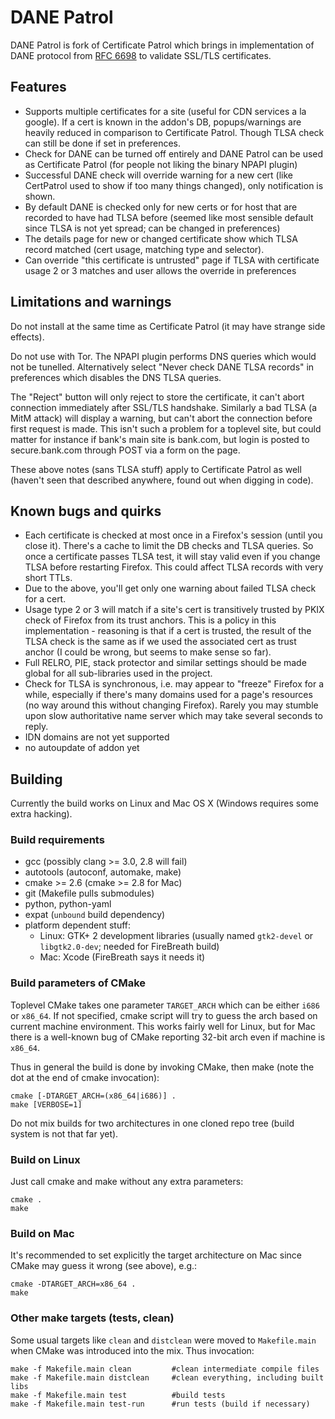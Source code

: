 DANE Patrol
===========

DANE Patrol is fork of Certificate Patrol which brings in implementation of DANE
protocol from [RFC 6698](https://tools.ietf.org/html/rfc6698) to validate
SSL/TLS certificates. 

Features
--------

- Supports multiple certificates for a site (useful for CDN services a la
  google). If a cert is known in the addon's DB, popups/warnings are heavily
  reduced in comparison to Certificate Patrol. Though TLSA check can still be
  done if set in preferences.
- Check for DANE can be turned off entirely and DANE Patrol can be used as
  Certificate Patrol (for people not liking the binary NPAPI plugin)
- Successful DANE check will override warning for a new cert (like CertPatrol
  used to show if too many things changed), only notification is shown.
- By default DANE is checked only for new certs or for host that are recorded to
  have had TLSA before (seemed like most sensible default since TLSA is not yet
  spread; can be changed in preferences)
- The details page for new or changed certificate show which TLSA record matched
  (cert usage, matching type and selector).
- Can override "this certificate is untrusted" page if TLSA with certificate
  usage 2 or 3 matches and user allows the override in preferences

Limitations and warnings
------------------------

Do not install at the same time as Certificate Patrol (it may have strange side
effects).

Do not use with Tor. The NPAPI plugin performs DNS queries which would not be
tunelled. Alternatively select "Never check DANE TLSA records" in preferences
which disables the DNS TLSA queries.

The "Reject" button will only reject to store the certificate, it can't abort
connection immediately after SSL/TLS handshake. Similarly a bad TLSA (a MitM
attack) will display a warning, but can't abort the connection before first
request is made. This isn't such a problem for a toplevel site, but could
matter for instance if bank's main site is bank.com, but login is posted to
secure.bank.com through POST via a form on the page.

These above notes (sans TLSA stuff) apply to Certificate Patrol as well (haven't
seen that described anywhere, found out when digging in code).

Known bugs and quirks
---------------------

- Each certificate is checked at most once in a Firefox's session (until you
  close it). There's a cache to limit the DB checks and TLSA queries. So once a
  certificate passes TLSA test, it will stay valid even if you change TLSA
  before restarting Firefox. This could affect TLSA records with very short
  TTLs.
- Due to the above, you'll get only one warning about failed TLSA check for a
  cert.
- Usage type 2 or 3 will match if a site's cert is transitively trusted by PKIX
  check of Firefox from its trust anchors. This is a policy in this
  implementation - reasoning is that if a cert is trusted, the result of the
  TLSA check is the same as if we used the associated cert as trust anchor (I
  could be wrong, but seems to make sense so far).
- Full RELRO, PIE, stack protector and similar settings should be made global
  for all sub-libraries used in the project.
- Check for TLSA is synchronous, i.e. may appear to "freeze" Firefox for a
  while, especially if there's many domains used for a page's resources (no way
  around this without changing Firefox). Rarely you may stumble upon slow
  authoritative name server which may take several seconds to reply.
- IDN domains are not yet supported
- no autoupdate of addon yet

Building
--------

Currently the build works on Linux and Mac OS X (Windows requires some extra
hacking).

### Build requirements

- gcc (possibly clang &gt;= 3.0, 2.8 will fail)
- autotools (autoconf, automake, make)
- cmake &gt;= 2.6 (cmake &gt;= 2.8 for Mac)
- git (Makefile pulls submodules)
- python, python-yaml
- expat (`unbound` build dependency)
- platform dependent stuff:
  - Linux: GTK+ 2 development libraries (usually named `gtk2-devel` or
    `libgtk2.0-dev`; needed for FireBreath build)
  - Mac: Xcode (FireBreath says it needs it)

### Build parameters of CMake

Toplevel CMake takes one parameter `TARGET_ARCH` which can be either `i686` or
`x86_64`. If not specified, cmake script will try to guess the arch based on
current machine environment. This works fairly well for Linux, but for Mac
there is a well-known bug of CMake reporting 32-bit arch even if machine is
`x86_64`.

Thus in general the build is done by invoking CMake, then make (note the dot
at the end of cmake invocation):

    cmake [-DTARGET_ARCH=(x86_64|i686)] .
    make [VERBOSE=1]

Do not mix builds for two architectures in one cloned repo tree (build system
is not that far yet).

### Build on Linux

Just call cmake and make without any extra parameters:

    cmake .
    make

### Build on Mac

It's recommended to set explicitly the target architecture on Mac since CMake
may guess it wrong (see above), e.g.:

    cmake -DTARGET_ARCH=x86_64 .
    make

### Other make targets (tests, clean)

Some usual targets like `clean` and `distclean` were moved to `Makefile.main`
when CMake was introduced into the mix. Thus invocation:

    make -f Makefile.main clean         #clean intermediate compile files
    make -f Makefile.main distclean     #clean everything, including built libs
    make -f Makefile.main test          #build tests
    make -f Makefile.main test-run      #run tests (build if necessary)

